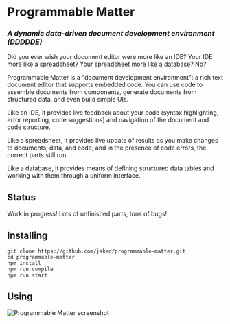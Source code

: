 # Programmable Matter

### *A dynamic data-driven document development environment (DDDDDE)*

Did you ever wish your document editor were more like an IDE? Your IDE
more like a spreadsheet? Your spreadsheet more like a database? No?

Programmable Matter is a "document development environment": a rich
text document editor that supports embedded code. You can use code to
assemble documents from components, generate documents from structured
data, and even build simple UIs.

Like an IDE, it provides live feedback about your code (syntax
highlighting, error reporting, code suggestions) and navigation of the
document and code structure.

Like a spreadsheet, it provides live update of results as you make
changes to documents, data, and code; and in the presence of code
errors, the correct parts still run.

Like a database, it provides means of defining structured data tables
and working with them through a uniform interface.

## Status

Work in progress! Lots of unfinished parts, tons of bugs!

## Installing

```
git clone https://github.com/jaked/programmable-matter.git
cd programmable-matter
npm install
npm run compile
npm run start
```

## Using

![Programmable Matter screenshot](https://jaked.github.io/programmable-matter/img/pm.png)

